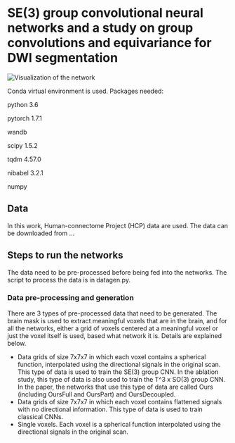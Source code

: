 # SE(3) group convolutional neural networks and a study on group convolutions and equivariance for DWI segmentation
![Visualization of the network](visualization/demo.gif)

Conda virtual environment is used. Packages needed:

python 3.6

pytorch 1.7.1

wandb

scipy 1.5.2

tqdm 4.57.0

nibabel 3.2.1

numpy

## Data

In this work, Human-connectome Project (HCP) data are used. The data can be downloaded from ...

## Steps to run the networks

The data need to be pre-processed before being fed into the networks. The script to process the data is in datagen.py.

### Data pre-processing and generation

There are 3 types of pre-processed data that need to be generated. The brain mask is used to extract meaningful voxels that are in the brain, and for all the networks, either a grid of voxels centered at a meaningful voxel or just the voxel itself is used, based what network it is. Details are explained below.

* Data grids of size 7x7x7 in which each voxel contains a spherical function, interpolated using the directional signals in the original scan. This type of data is used to train the SE(3) group CNN. In the ablation study, this type of data is also used to train the T^3 x SO(3) group CNN. In the paper, the networks that use this type of data are called Ours (including OursFull and OursPart) and OursDecoupled.
* Data grids of size 7x7x7 in which each voxel contains flattened signals with no directional information. This type of data is used to train classical CNNs.
* Single voxels. Each voxel is a spherical function interpolated using the directional signals in the original scan.